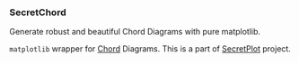 ### SecretChord

Generate robust and beautiful Chord Diagrams with pure matplotlib.

`matplotlib` wrapper for [Chord](https://en.wikipedia.org/wiki/Chord_diagram)
Diagrams. This is a part
of [SecretPlot](https://github.com/secretBiology/SecretPlots)
project.
